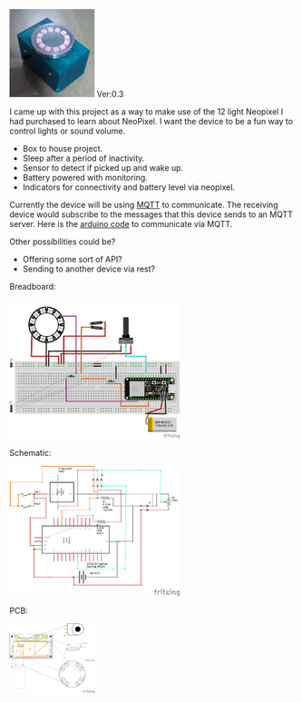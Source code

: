 <img src="proto-1.3.png" width="150" title="current version"> Ver:0.3


I came up with this project as a way to make use of the 12 light Neopixel I had purchased to learn about NeoPixel. I want the device to be a fun way to control lights or sound volume.

- Box to house project.
- Sleep after a period of inactivity.
- Sensor to detect if picked up and wake up.
- Battery powered with monitoring.
- Indicators for connectivity and battery level via neopixel.

Currently the device will be using [MQTT](https://mqtt.org/) to communicate. The receiving device would subscribe to the messages that this device sends to an MQTT server. Here is the [arduino code](arduino_using_mqtt/arduino_using_mqtt.ino) to communicate via MQTT.

Other possibilities could be?
- Offering some sort of API?
- Sending to another device via rest?

Breadboard:

<img src="fritzing/esp32_with_Neopixel_bb.png" width="300" title="Bread Board">

Schematic:

<img src="fritzing/esp32_with_Neopixel_schem.png" width="300" title="Schematic">

PCB:

<img src="fritzing/esp32_with_Neopixel_pcb.png" width="150" title="PCB">

